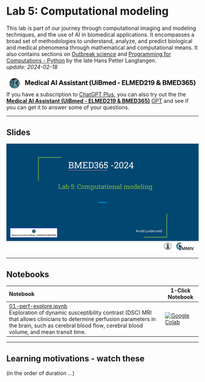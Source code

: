 # Lab 5: Computational modeling

This lab is part of our journey through computational imaging and modeling techniques, and the use of AI in biomedical applications. It encompasses a broad set of methodologies to understand, analyze, and predict biological and medical phenomena through mathematical and computational means.  It also contains sections on [Outbreak science](./outbreak-science-extra) and [Programming for Computations - Python](./prog4comp-SL-HPL-extra) by the late Hans Petter Langtangen.<br>  _update: 2024-02-18_


<!-- ![img](../assets/GPT-MedAI.png)<br> -->
<img src="../assets/GPT-MedAI.png" width="600"><br>
If you have a subscription to [ChatGPT Plus](https://openai.com/blog/chatgpt-plus), you can also try out the the [**Medical AI Assistant (UiBmed - ELMED219 & BMED365)**](https://chat.openai.com/g/g-d90dfN17H-medical-ai-assistant-uibmed-elmed219-bmed365) [GPT](https://openai.com/blog/introducing-gpts) and see if you can get it to answer some of your questions.

---------------

## Slides

<a href="https://docs.google.com/presentation/d/e/2PACX-1vRp-nRE9vG-SM8egBxQ8tVO_WOkWaGR8DGgS7qEMVHX8EEcO7T-jyeJy6rFsjpDhJ_2VDvL-tLmRu5e/pub?start=false&loop=false&delayms=3000 "><img src="assets/Lab5-slide-0.png"></a>


<!--
<img src="assets/Lab3-slide-0.png">
-->

------
## Notebooks

| Notebook    |      1-Click Notebook     
|:----------|------|
|  [01-perf-explore.ipynb](https://nbviewer.org/github/MMIV-ML/BMED365/blob/main/Lab5-Comp-Model/notebooks/01-perf-explore.ipynb) <br> Exploration of dynamic susceptibility contrast (DSC) MRI that allows clinicians to determine perfusion parameters in the brain, such as cerebral blood flow, cerebral blood volume, and mean transit time.| [![Google Colab](https://colab.research.google.com/assets/colab-badge.svg)](https://colab.research.google.com/github/MMIV-ML/BMED365/blob/main/Lab5-Comp-Model/notebooks/01-perf-explore.ipynb)<br>

-----

## Learning motivations - watch these
(in the order of duration ...)
